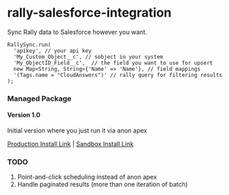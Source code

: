 # rally-salesforce-integration

Sync Rally data to Salesforce however you want.

    RallySync.run(
      'apikey', // your api key
      'My_Custom_Object__c', // sobject in your system
      'My_ObjectID_Field__c',  // the field you want to use for upsert
      new Map<String, String>{'Name' => 'Name'}, // field mappings
      '(Tags.name = "CloudAnswers")' // rally query for filtering results
    );

### Managed Package

#### Version 1.0

Initial version where you just run it via anon apex

[Production Install Link](https://login.salesforce.com/packaging/installPackage.apexp?p0=04t1a0000000b9f) | [Sandbox Install Link](https://test.salesforce.com/packaging/installPackage.apexp?p0=04t1a0000000b9f)


### TODO

1. Point-and-click scheduling instead of anon apex
1. Handle paginated results (more than one iteration of batch)